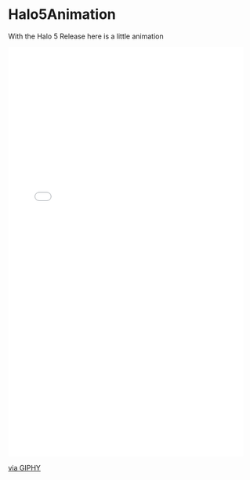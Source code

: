 # Halo5Animation
With the Halo 5 Release here is a little animation 

<iframe src="//giphy.com/embed/MZzMRoTjbGPPq" width="480" height="834" frameBorder="0" class="giphy-embed" allowFullScreen></iframe><p><a href="http://giphy.com/gifs/MZzMRoTjbGPPq">via GIPHY</a></p>
